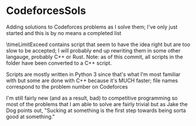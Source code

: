 # CodeforcesSols
Adding solutions to Codeforces problems as I solve them; I've only just started and this is by no means a completed list

\timeLimitExceed contains script that seem to have the idea right but are too slow to be accepted; I will probably end up rewriting them in some other langauge, probably C++ or Rust. Note: as of this commit, all scripts in the folder have been converted to a C++ script.  

Scripts are mostly written in Python 3 since that's what I'm most familiar with but some are done with C++ because it's MUCH faster; file names correspond to the problem number on Codeforces

I'm still fairly new (and as a result, bad) to competitive programming so most of the problems that I am able to solve are fairly trivial but as Jake the Dog points out, "Sucking at something is the first step towards being sorta good at something."
